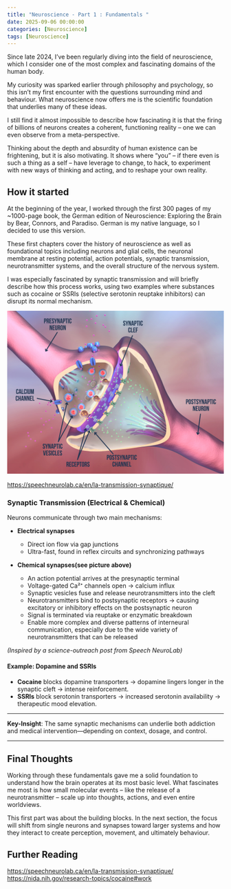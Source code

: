 ```yaml
---
title: "Neuroscience - Part 1 : Fundamentals "
date: 2025-09-06 00:00:00 
categories: [Neuroscience]
tags: [Neuroscience]
---
```


Since late 2024, I’ve been regularly diving into the field of neuroscience, which I consider one of the most complex and fascinating domains of the human body.

My curiosity was sparked earlier through philosophy and psychology, so this isn’t my first encounter with the questions surrounding mind and behaviour. What neuroscience now offers me is the scientific foundation that underlies many of these ideas.

I still find it almost impossible to describe how fascinating it is that the firing of billions of neurons creates a coherent, functioning reality – one we can even observe from a meta-perspective.

Thinking about the depth and absurdity of human existence can be frightening, but it is also motivating. It shows where “you” – if there even is such a thing as a self – have leverage to change, to hack, to experiment with new ways of thinking and acting, and to reshape your own reality.


## How it started

At the beginning of the year, I worked through the first 300 pages of my ~1000-page book, the German edition of Neuroscience: Exploring the Brain by Bear, Connors, and Paradiso. German is my native language, so I decided to use this version.

These first chapters cover the history of neuroscience as well as foundational topics including neurons and glial cells, the neuronal membrane at resting potential, action potentials, synaptic transmission, neurotransmitter systems, and the overall structure of the nervous system.

I was especially fascinated by synaptic transmission and will briefly describe how this process works, using two examples where substances such as cocaine or SSRIs (selective serotonin reuptake inhibitors) can disrupt its normal mechanism.

![neuron](/assets/neuroscience/neuron.png)

https://speechneurolab.ca/en/la-transmission-synaptique/


### Synaptic Transmission (Electrical & Chemical)

Neurons communicate through two main mechanisms:

- **Electrical synapses**
  - Direct ion flow via gap junctions
  - Ultra-fast, found in reflex circuits and synchronizing pathways

- **Chemical synapses(see picture above)** 
  - An action potential arrives at the presynaptic terminal
  - Voltage-gated Ca²⁺ channels open → calcium influx
  - Synaptic vesicles fuse and release neurotransmitters into the cleft
  - Neurotransmitters bind to postsynaptic receptors → causing excitatory or inhibitory effects on the postsynaptic neuron  
  - Signal is terminated via reuptake or enzymatic breakdown
  - Enable more complex and diverse patterns of interneural communication, especially due to the wide variety of neurotransmitters that can be released 

*(Inspired by a science-outreach post from Speech NeuroLab)*

#### Example: Dopamine and SSRIs
- **Cocaine** blocks dopamine transporters → dopamine lingers longer in the synaptic cleft → intense reinforcement.
- **SSRIs** block serotonin transporters → increased serotonin availability → therapeutic mood elevation.

---

**Key-Insight**: The same synaptic mechanisms can underlie both addiction and medical intervention—depending on context, dosage, and control.

---

## Final Thoughts

Working through these fundamentals gave me a solid foundation to understand how the brain operates at its most basic level. What fascinates me most is how small molecular events – like the release of a neurotransmitter – scale up into thoughts, actions, and even entire worldviews.  

This first part was about the building blocks. In the next section, the focus will shift from single neurons and synapses toward larger systems and how they interact to create perception, movement, and ultimately behaviour.

## Further Reading

https://speechneurolab.ca/en/la-transmission-synaptique/
https://nida.nih.gov/research-topics/cocaine#work

